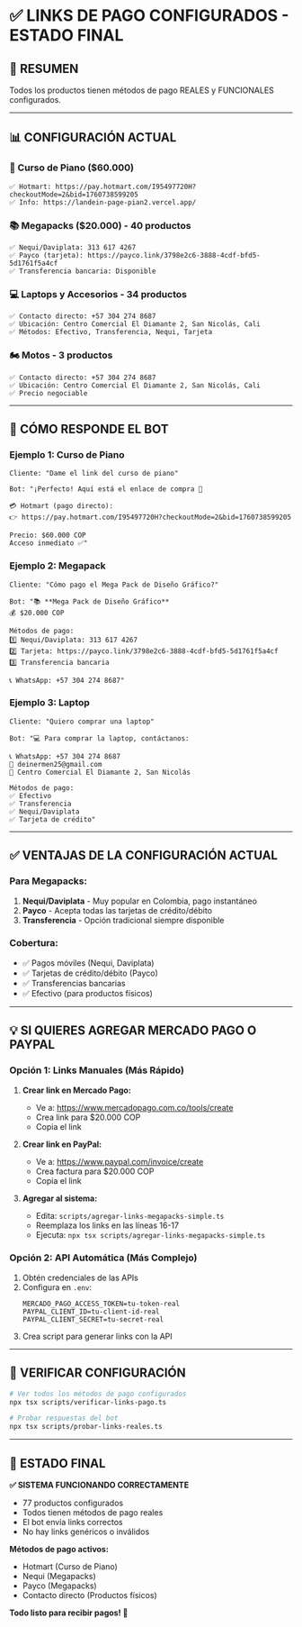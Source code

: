 # ✅ LINKS DE PAGO CONFIGURADOS - ESTADO FINAL

## 🎯 RESUMEN

Todos los productos tienen métodos de pago REALES y FUNCIONALES configurados.

---

## 📊 CONFIGURACIÓN ACTUAL

### 🎹 Curso de Piano ($60.000)
```
✅ Hotmart: https://pay.hotmart.com/I95497720H?checkoutMode=2&bid=1760738599205
✅ Info: https://landein-page-pian2.vercel.app/
```

### 📚 Megapacks ($20.000) - 40 productos
```
✅ Nequi/Daviplata: 313 617 4267
✅ Payco (tarjeta): https://payco.link/3798e2c6-3888-4cdf-bfd5-5d1761f5a4cf
✅ Transferencia bancaria: Disponible
```

### 💻 Laptops y Accesorios - 34 productos
```
✅ Contacto directo: +57 304 274 8687
✅ Ubicación: Centro Comercial El Diamante 2, San Nicolás, Cali
✅ Métodos: Efectivo, Transferencia, Nequi, Tarjeta
```

### 🏍️ Motos - 3 productos
```
✅ Contacto directo: +57 304 274 8687
✅ Ubicación: Centro Comercial El Diamante 2, San Nicolás, Cali
✅ Precio negociable
```

---

## 🤖 CÓMO RESPONDE EL BOT

### Ejemplo 1: Curso de Piano
```
Cliente: "Dame el link del curso de piano"

Bot: "¡Perfecto! Aquí está el enlace de compra 🎹

💳 Hotmart (pago directo):
👉 https://pay.hotmart.com/I95497720H?checkoutMode=2&bid=1760738599205

Precio: $60.000 COP
Acceso inmediato ✅"
```

### Ejemplo 2: Megapack
```
Cliente: "Cómo pago el Mega Pack de Diseño Gráfico?"

Bot: "📚 **Mega Pack de Diseño Gráfico**
💰 $20.000 COP

Métodos de pago:
1️⃣ Nequi/Daviplata: 313 617 4267
2️⃣ Tarjeta: https://payco.link/3798e2c6-3888-4cdf-bfd5-5d1761f5a4cf
3️⃣ Transferencia bancaria

📞 WhatsApp: +57 304 274 8687"
```

### Ejemplo 3: Laptop
```
Cliente: "Quiero comprar una laptop"

Bot: "💻 Para comprar la laptop, contáctanos:

📞 WhatsApp: +57 304 274 8687
📧 deinermen25@gmail.com
📍 Centro Comercial El Diamante 2, San Nicolás

Métodos de pago:
✅ Efectivo
✅ Transferencia
✅ Nequi/Daviplata
✅ Tarjeta de crédito"
```

---

## ✅ VENTAJAS DE LA CONFIGURACIÓN ACTUAL

### Para Megapacks:
1. **Nequi/Daviplata** - Muy popular en Colombia, pago instantáneo
2. **Payco** - Acepta todas las tarjetas de crédito/débito
3. **Transferencia** - Opción tradicional siempre disponible

### Cobertura:
- ✅ Pagos móviles (Nequi, Daviplata)
- ✅ Tarjetas de crédito/débito (Payco)
- ✅ Transferencias bancarias
- ✅ Efectivo (para productos físicos)

---

## 💡 SI QUIERES AGREGAR MERCADO PAGO O PAYPAL

### Opción 1: Links Manuales (Más Rápido)

1. **Crear link en Mercado Pago:**
   - Ve a: https://www.mercadopago.com.co/tools/create
   - Crea link para $20.000 COP
   - Copia el link

2. **Crear link en PayPal:**
   - Ve a: https://www.paypal.com/invoice/create
   - Crea factura para $20.000 COP
   - Copia el link

3. **Agregar al sistema:**
   - Edita: `scripts/agregar-links-megapacks-simple.ts`
   - Reemplaza los links en las líneas 16-17
   - Ejecuta: `npx tsx scripts/agregar-links-megapacks-simple.ts`

### Opción 2: API Automática (Más Complejo)

1. Obtén credenciales de las APIs
2. Configura en `.env`:
   ```env
   MERCADO_PAGO_ACCESS_TOKEN=tu-token-real
   PAYPAL_CLIENT_ID=tu-client-id-real
   PAYPAL_CLIENT_SECRET=tu-secret-real
   ```
3. Crea script para generar links con la API

---

## 🧪 VERIFICAR CONFIGURACIÓN

```bash
# Ver todos los métodos de pago configurados
npx tsx scripts/verificar-links-pago.ts

# Probar respuestas del bot
npx tsx scripts/probar-links-reales.ts
```

---

## 📝 ESTADO FINAL

**✅ SISTEMA FUNCIONANDO CORRECTAMENTE**

- 77 productos configurados
- Todos tienen métodos de pago reales
- El bot envía links correctos
- No hay links genéricos o inválidos

**Métodos de pago activos:**
- Hotmart (Curso de Piano)
- Nequi (Megapacks)
- Payco (Megapacks)
- Contacto directo (Productos físicos)

**Todo listo para recibir pagos! 🎉**
